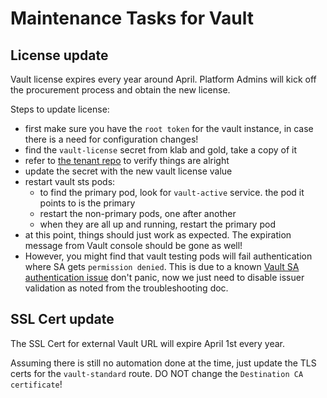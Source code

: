 # Maintenance Tasks for Vault

## License update

Vault license expires every year around April. Platform Admins will kick off the procurement process and obtain the new license.

Steps to update license:
- first make sure you have the `root token` for the vault instance, in case there is a need for configuration changes!
- find the `vault-license` secret from klab and gold, take a copy of it
- refer to [the tenant repo](https://github.com/bcgov-c/tenant-gitops-ea8776) to verify things are alright
- update the secret with the new vault license value
- restart vault sts pods:
  - to find the primary pod, look for `vault-active` service. the pod it points to is the primary
  - restart the non-primary pods, one after another
  - when they are all up and running, restart the primary pod
- at this point, things should just work as expected. The expiration message from Vault console should be gone as well!
- However, you might find that vault testing pods will fail authentication where SA gets `permission denied`. This is due to a known [Vault SA authentication issue](./Troubleshooting.md) don't panic, now we just need to disable issuer validation as noted from the troubleshooting doc.


## SSL Cert update

The SSL Cert for external Vault URL will expire April 1st every year.

Assuming there is still no automation done at the time, just update the TLS certs for the `vault-standard` route. DO NOT change the `Destination CA certificate`!
